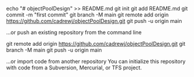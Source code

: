 echo "# objectPoolDesign" >> README.md
git init
git add README.md
git commit -m "first commit"
git branch -M main
git remote add origin https://github.com/cadrewj/objectPoolDesign.git
git push -u origin main



…or push an existing repository from the command line

git remote add origin https://github.com/cadrewj/objectPoolDesign.git
git branch -M main
git push -u origin main


…or import code from another repository
You can initialize this repository with code from a Subversion, Mercurial, or TFS project.
